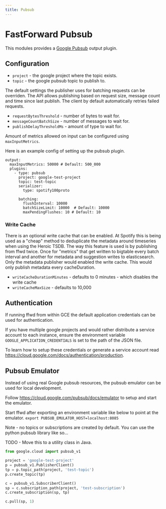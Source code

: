 ```yaml
---
title: Pubsub
---
```


# FastForward Pubsub

This modules provides a [Google Pubsub](https://cloud.google.com/pubsub/docs/overview) output plugin.

## Configuration

- `project` - the google project where the topic exists.
- `topic` - the google pubsub topic to publish to.

The default settings the publisher uses for batching requests can be overriden. The API allows publishing
based on request size, message count and time since last publish. The client by default automatically retries failed requests.

- `requestBytesThreshold` - number of bytes to wait for.
- `messageCountBatchSize` - number of messages to wait for.
- `publishDelayThresholdMs` - amount of type to wait for.

Amount of metrics allowed on input can be configured using `maxInputMetrics`.

Here is an example config of setting up the pubsub plugin.

```
output:
  maxInputMetrics: 50000 # Default: 500_000
  plugins:
    - type: pubsub
      project: google-test-project
      topic: test-topic
      serializer:
        type: spotify100proto

      batching:
        flushInterval: 10000
        batchSizeLimit: 10000  # Default: 10000
        maxPendingFlushes: 10 # Default: 10
```

### Write Cache

There is an optional write cache that can be enabled. At Spotify this is being used as a "cheap" method
to deduplicate the metadata around timeseries when using the Heroic TSDB. The way this feature is used is by publishing from ffwd twice.
Once for "metrics" that get written to bigtable every batch interval and another for metadata and suggestion
writes to elasticsearch. Only the metadata publisher would enabled the write cache. This would only publish metadata every cacheDuration.

- `writeCacheDurationMinutes` - defaults to 0 minutes - which disables the write cache
- `writeCacheMaxSize` - defaults to 10,000

## Authentication

If running ffwd from within GCE the default application credentials can be used for authentication.

If you have multiple google projects and would rather distribute a service account to each instance, ensure the environment variable `GOOGLE_APPLICATION_CREDENTIALS` is set to the path of the JSON file.

To learn how to setup these credentials or generate a service account read https://cloud.google.com/docs/authentication/production.

## Pubsub Emulator

Instead of using real Google pubsub resources, the pubsub emulator can be used for local development.

Follow https://cloud.google.com/pubsub/docs/emulator to setup and start the emulator.

Start ffwd after exporting an environment variable like below to point at the emulator.
`export PUBSUB_EMULATOR_HOST=localhost:8085`

Note - no topics or subscriptions are created by default. You can use the python pubsub library like so...

TODO - Move this to a utility class in Java.

```python
from google.cloud import pubsub_v1

project = 'google-test-project'
p = pubsub_v1.PublisherClient()
tp = p.topic_path(project, 'test-topic')
p.create_topic(tp)

c = pubsub_v1.SubscriberClient()
sp = c.subscription_path(project, 'test-subscription')
c.create_subscription(sp, tp)

c.pull(sp, 1)

```
